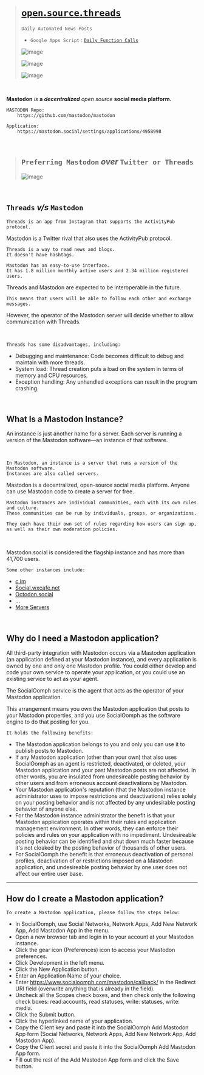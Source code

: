 ># [`open`.`source`.`threads`](https://imvickykumar999.github.io/open.source.threads/)
>
>     Daily Automated News Posts
>
> - `Google Apps Script` : [`Daily Function Calls`](https://script.google.com/u/0/home/projects/1UijQ7ly5WSLKrMLLgFDhYti71GWC7onL2jbdLwW6QsbvD8MCvRhjrfMv/edit)
>
>![image](https://github.com/imvickykumar999/open.source.threads/assets/50515418/e75859e9-44e0-495e-874e-f57276333852)
>
>![image](https://github.com/imvickykumar999/open.source.threads/assets/50515418/711c7a4d-95f3-4b6f-9c81-e7688618a799)
>
>![image](https://github.com/imvickykumar999/open.source.threads/assets/50515418/c375b87d-171b-44b7-8260-2057cbdd49db)

<br>

**Mastodon** *is* **a** ***decentralized*** *open source* **social media platform.**

    MASTODON Repo:
        https://github.com/mastodon/mastodon
    
    Application:
        https://mastodon.social/settings/applications/4958998

<br>

>## `Preferring Mastodon` ***over*** `Twitter or Threads`
>
>![image](https://github.com/imvickykumar999/open.source.threads/assets/50515418/ebee84ad-b85c-424c-a982-a8bb90df0712)

<br>

## `Threads` *v/s* `Mastodon`

    Threads is an app from Instagram that supports the ActivityPub protocol. 

Mastodon is a Twitter rival that also uses the ActivityPub protocol. 
    
    Threads is a way to read news and blogs. 
    It doesn't have hashtags. 
    
    Mastodon has an easy-to-use interface. 
    It has 1.8 million monthly active users and 2.34 million registered users. 
    
Threads and Mastodon are expected to be interoperable in the future. 
    
    This means that users will be able to follow each other and exchange messages. 
    
However, the operator of the Mastodon server will decide whether to allow communication with Threads. 

<br>

    Threads has some disadvantages, including: 
    
- Debugging and maintenance: Code becomes difficult to debug and maintain with more threads.
- System load: Thread creation puts a load on the system in terms of memory and CPU resources.
- Exception handling: Any unhandled exceptions can result in the program crashing.

<br>

What Is a Mastodon Instance? 
-----------

An instance is just another name for a server. Each server is running a version of the Mastodon software—an instance of that software.

<br>

    In Mastodon, an instance is a server that runs a version of the Mastodon software. 
    Instances are also called servers. 

Mastodon is a decentralized, open-source social media platform. Anyone can use Mastodon code to create a server for free. 

    Mastodon instances are individual communities, each with its own rules and culture. 
    These communities can be run by individuals, groups, or organizations. 
    
    They each have their own set of rules regarding how users can sign up, 
    as well as their own moderation policies. 

<br>

Mastodon.social is considered the flagship instance and has more than 41,700 users. 

    Some other instances include: 

- [c.im](https://c.im/home)
- [Social.wxcafe.net](https://social.wxcafe.net/about)
- [Octodon.social](https://octodon.social/about)
- ...
- [More Servers](https://joinmastodon.org/servers)
  
<br>

Why do I need a Mastodon application?
------------

All third-party integration with Mastodon occurs via a Mastodon application (an application defined at your Mastodon instance), and every application is owned by one and only one Mastodon profile. You could either develop and code your own service to operate your application, or you could use an existing service to act as your agent.

The SocialOomph service is the agent that acts as the operator of your Mastodon application.

This arrangement means you own the Mastodon application that posts to your Mastodon properties, and you use SocialOomph as the software engine to do that posting for you.

    It holds the following benefits:

- The Mastodon application belongs to you and only you can use it to publish posts to Mastodon.
- If any Mastodon application (other than your own) that also uses SocialOomph as an agent is restricted, deactivated, or deleted, your Mastodon application and your past Mastodon posts are not affected. In other words, you are insulated from undesireable posting behavior by other users and from erroneous account deactivations by Mastodon.
- Your Mastodon application's reputation (that the Mastodon instance administrator uses to impose restrictions and deactivations) relies solely on your posting behavior and is not affected by any undesirable posting behavior of anyone else.
- For the Mastodon instance administrator the benefit is that your Mastodon application operates within their rules and application management environment. In other words, they can enforce their policies and rules on your application with no impediment. Undesireable posting behavior can be identified and shut down much faster because it's not cloaked by the posting behavior of thousands of other users.
- For SocialOomph the benefit is that erroneous deactivation of personal profiles, deactivation of or restrictions imposed on a Mastodon application, and undesireable posting behavior by one user does not affect our entire user base.

--------------------

How do I create a Mastodon application?
-----------------

    To create a Mastodon application, please follow the steps below:

- In SocialOomph, use Social Networks, Network Apps, Add New Network App, Add Mastodon App in the menu.
- Open a new browser tab and login in to your account at your Mastodon instance.
- Click the gear icon (Preferences) icon to access your Mastodon preferences.
- Click Development in the left menu.
- Click the New Application button.
- Enter an Application Name of your choice.
- Enter https://www.socialoomph.com/mastodon/callback/ in the Redirect URI field (overwrite anything that is already in the field).
- Uncheck all the Scopes check boxes, and then check only the following check boxes: read:accounts, read:statuses, write: statuses, write: media.
- Click the Submit button.
- Click the hyperlinked name of your application.
- Copy the Client key and paste it into the SocialOomph Add Mastodon App form (Social Networks, Network Apps, Add New Network App, Add Mastodon App).
- Copy the Client secret and paste it into the SocialOomph Add Mastodon App form.
- Fill out the rest of the Add Mastodon App form and click the Save button.
